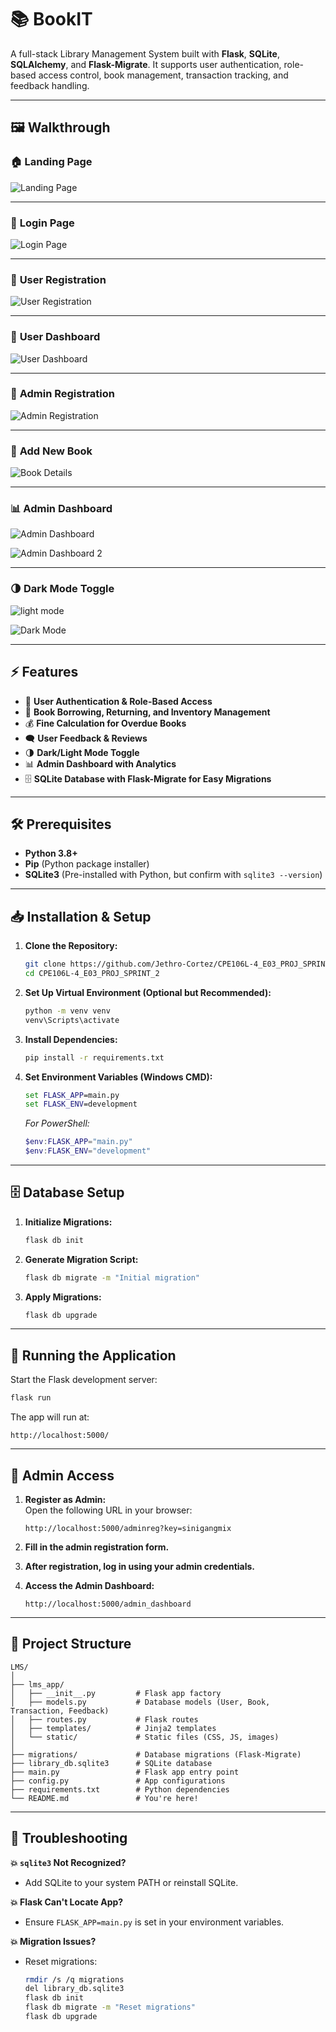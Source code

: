 # 📚 BookIT

A full-stack Library Management System built with **Flask**, **SQLite**, **SQLAlchemy**, and **Flask-Migrate**. It supports user authentication, role-based access control, book management, transaction tracking, and feedback handling. 

---

## 🖼️ Walkthrough

### 🏠 **Landing Page**

![Landing Page](static/screenshots/landing_page.png)

---

### 🔐 **Login Page**

![Login Page](static/screenshots/login_page.png)

---

### 📝 **User Registration**

![User Registration](static/screenshots/user_registration.png)

---

### 👤 **User Dashboard**

![User Dashboard](static/screenshots/user_dashboard.png)

---

### 👑 **Admin Registration**

![Admin Registration](static/screenshots/admin_registration.png)

---

### 📖 **Add New Book**

![Book Details](static/screenshots/add_new_book.png)

---

### 📊 **Admin Dashboard**

![Admin Dashboard](static/screenshots/admin_dashboard.png)

![Admin Dashboard 2](static/screenshots/admin_dashboard(2).png)

---

### 🌗 **Dark Mode Toggle**

![light mode](static/screenshots/dark_mode.png) 

![Dark Mode](static/screenshots/dark_mode(2).png)

---

## ⚡ Features

- 🔐 **User Authentication & Role-Based Access**
- 📖 **Book Borrowing, Returning, and Inventory Management**
- 💰 **Fine Calculation for Overdue Books**
- 🗨️ **User Feedback & Reviews**
- 🌗 **Dark/Light Mode Toggle**
- 📊 **Admin Dashboard with Analytics**
- 🗄️ **SQLite Database with Flask-Migrate for Easy Migrations**

---

## 🛠️ Prerequisites

- **Python 3.8+**
- **Pip** (Python package installer)
- **SQLite3** (Pre-installed with Python, but confirm with `sqlite3 --version`)

---

## 📥 Installation & Setup

1. **Clone the Repository:**

   ```bash
   git clone https://github.com/Jethro-Cortez/CPE106L-4_E03_PROJ_SPRINT_2.git
   cd CPE106L-4_E03_PROJ_SPRINT_2
   ```

2. **Set Up Virtual Environment (Optional but Recommended):**

   ```bash
   python -m venv venv
   venv\Scripts\activate
   ```

3. **Install Dependencies:**

   ```bash
   pip install -r requirements.txt
   ```

4. **Set Environment Variables (Windows CMD):**

   ```cmd
   set FLASK_APP=main.py
   set FLASK_ENV=development
   ```

   _For PowerShell:_

   ```powershell
   $env:FLASK_APP="main.py"
   $env:FLASK_ENV="development"
   ```

---

## 🗄️ Database Setup

1. **Initialize Migrations:**

   ```bash
   flask db init
   ```

2. **Generate Migration Script:**

   ```bash
   flask db migrate -m "Initial migration"
   ```

3. **Apply Migrations:**

   ```bash
   flask db upgrade
   ```

---

## 🚀 Running the Application

Start the Flask development server:

```bash
flask run
```

The app will run at:

```
http://localhost:5000/
```

---

## 👑 **Admin Access**

1. **Register as Admin:**  
   Open the following URL in your browser:

   ```
   http://localhost:5000/adminreg?key=sinigangmix
   ```

2. **Fill in the admin registration form.**  
3. **After registration, log in using your admin credentials.**  
4. **Access the Admin Dashboard:**

   ```
   http://localhost:5000/admin_dashboard
   ```

---

## 📁 Project Structure

```
LMS/
│
├── lms_app/
│   ├── __init__.py         # Flask app factory
│   ├── models.py           # Database models (User, Book, Transaction, Feedback)
│   ├── routes.py           # Flask routes
│   ├── templates/          # Jinja2 templates
│   └── static/             # Static files (CSS, JS, images)
│
├── migrations/             # Database migrations (Flask-Migrate)
├── library_db.sqlite3      # SQLite database
├── main.py                 # Flask app entry point
├── config.py               # App configurations
├── requirements.txt        # Python dependencies
└── README.md               # You're here!
```

---

## 🧯 Troubleshooting

**💥 `sqlite3` Not Recognized?**  
- Add SQLite to your system PATH or reinstall SQLite.

**💥 Flask Can't Locate App?**  
- Ensure `FLASK_APP=main.py` is set in your environment variables.

**💥 Migration Issues?**  
- Reset migrations:

  ```bash
  rmdir /s /q migrations
  del library_db.sqlite3
  flask db init
  flask db migrate -m "Reset migrations"
  flask db upgrade
  ```
